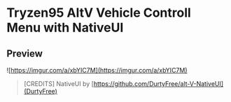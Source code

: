 # Tryzen95 AltV Vehicle Controll Menu with NativeUI


## Preview
![https://imgur.com/a/xbYIC7M](https://imgur.com/a/xbYIC7M)


> [CREDITS]
> NativeUI by [https://github.com/DurtyFree/alt-V-NativeUI](DurtyFree)
